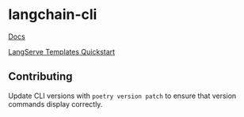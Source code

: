 # langchain-cli

[Docs](./DOCS.md)

[LangServe Templates Quickstart](../../templates/README.md)

## Contributing

Update CLI versions with `poetry version patch` to ensure that version commands display correctly.
